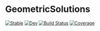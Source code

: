 # GeometricSolutions

[![Stable](https://img.shields.io/badge/docs-stable-blue.svg)](https://JuliaGNI.github.io/GeometricSolutions.jl/stable)
[![Dev](https://img.shields.io/badge/docs-dev-blue.svg)](https://JuliaGNI.github.io/GeometricSolutions.jl/dev)
[![Build Status](https://github.com/JuliaGNI/GeometricSolutions.jl/actions/workflows/CI.yml/badge.svg?branch=main)](https://github.com/JuliaGNI/GeometricSolutions.jl/actions/workflows/CI.yml?query=branch%3Amain)
[![Coverage](https://codecov.io/gh/JuliaGNI/GeometricSolutions.jl/branch/main/graph/badge.svg)](https://codecov.io/gh/JuliaGNI/GeometricSolutions.jl)
